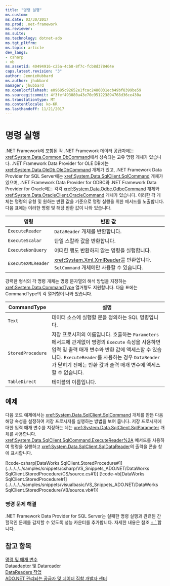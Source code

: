 ```yaml
---
title: "명령 실행"
ms.custom: 
ms.date: 03/30/2017
ms.prod: .net-framework
ms.reviewer: 
ms.suite: 
ms.technology: dotnet-ado
ms.tgt_pltfrm: 
ms.topic: article
dev_langs:
- csharp
- vb
ms.assetid: 40494916-c25a-4cb8-8f7c-fcb8d378464e
caps.latest.revision: "3"
author: JennieHubbard
ms.author: jhubbard
manager: jhubbard
ms.openlocfilehash: e09685c92652e1fcac2486031ecb49bf8399be59
ms.sourcegitcommit: 4f3fef493080a43e70e951223894768d36ce430a
ms.translationtype: MT
ms.contentlocale: ko-KR
ms.lasthandoff: 11/21/2017
---
```

# <a name="executing-a-command"></a>명령 실행
.NET Framework에 포함된 각 .NET Framework 데이터 공급자에는 <xref:System.Data.Common.DbCommand>에서 상속되는 고유 명령 개체가 있습니다. .NET Framework Data Provider for OLE DB에는 <xref:System.Data.OleDb.OleDbCommand> 개체가 있고, .NET Framework Data Provider for SQL Server에는 <xref:System.Data.SqlClient.SqlCommand> 개체가 있으며, .NET Framework Data Provider for ODBC와 .NET Framework Data Provider for Oracle에는 각각 <xref:System.Data.Odbc.OdbcCommand> 개체와 <xref:System.Data.OracleClient.OracleCommand> 개체가 있습니다. 이러한 각 개체는 명령의 유형 및 원하는 반환 값을 기준으로 명령 실행을 위한 메서드를 노출합니다. 다음 표에는 이러한 명령 및 해당 반환 값이 나와 있습니다.  
  
|명령|반환 값|  
|-------------|------------------|  
|`ExecuteReader`|`DataReader` 개체를 반환합니다.|  
|`ExecuteScalar`|단일 스칼라 값을 반환합니다.|  
|`ExecuteNonQuery`|어떠한 행도 반환하지 않는 명령을 실행합니다.|  
|`ExecuteXMLReader`|<xref:System.Xml.XmlReader>를 반환합니다. `SqlCommand` 개체에만 사용할 수 있습니다.|  
  
 강력한 형식의 각 명령 개체는 명령 문자열의 해석 방법을 지정하는 <xref:System.Data.CommandType> 열거형도 지원합니다. 다음 표에는 CommandType의 각 열거형이 나와 있습니다.  
  
|CommandType|설명|  
|-----------------|-----------------|  
|`Text`|데이터 소스에 실행할 문을 정의하는 SQL 명령입니다.|  
|`StoredProcedure`|저장 프로시저의 이름입니다. 호출하는 `Parameters` 메서드에 관계없이 명령의 `Execute` 속성을 사용하면 입력 및 출력 매개 변수와 반환 값에 액세스할 수 있습니다. `ExecuteReader`를 사용하는 경우 `DataReader`가 닫히기 전에는 반환 값과 출력 매개 변수에 액세스할 수 없습니다.|  
|`TableDirect`|테이블의 이름입니다.|  
  
## <a name="example"></a>예제  
 다음 코드 예제에서는 <xref:System.Data.SqlClient.SqlCommand> 개체를 만든 다음 해당 속성을 설정하여 저장 프로시저를 실행하는 방법을 보여 줍니다. 저장 프로시저에 대한 입력 매개 변수를 지정하는 데는 <xref:System.Data.SqlClient.SqlParameter> 개체를 사용합니다. <xref:System.Data.SqlClient.SqlCommand.ExecuteReader%2A> 메서드를 사용하여 명령을 실행하고 <xref:System.Data.SqlClient.SqlDataReader>의 출력을 콘솔 창에 표시합니다.  
  
 [!code-csharp[DataWorks SqlClient.StoredProcedure#1](../../../../samples/snippets/csharp/VS_Snippets_ADO.NET/DataWorks SqlClient.StoredProcedure/CS/source.cs#1)]
 [!code-vb[DataWorks SqlClient.StoredProcedure#1](../../../../samples/snippets/visualbasic/VS_Snippets_ADO.NET/DataWorks SqlClient.StoredProcedure/VB/source.vb#1)]  
  
### <a name="troubleshooting-commands"></a>명령 문제 해결  
 .NET Framework Data Provider for SQL Server는 실패한 명령 실행과 관련된 간헐적인 문제를 감지할 수 있도록 성능 카운터를 추가합니다. 자세한 내용은 참조 [÷ ´ ֹ](../../../../docs/framework/data/adonet/performance-counters.md)합니다.  
  
## <a name="see-also"></a>참고 항목  
 [명령 및 매개 변수](../../../../docs/framework/data/adonet/commands-and-parameters.md)  
 [Dataadapter 및 Datareader](../../../../docs/framework/data/adonet/dataadapters-and-datareaders.md)  
 [DataReaders 작업](http://msdn.microsoft.com/en-us/126a966a-d08d-4d22-a19f-f432908b2b54)  
 [ADO.NET 관리되는 공급자 및 데이터 집합 개발자 센터](http://go.microsoft.com/fwlink/?LinkId=217917)
